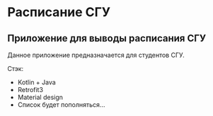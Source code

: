 # Расписание СГУ
## Приложение для выводы расписания СГУ


Данное приложение предназначается для студентов СГУ. 

Стэк:

- Kotlin + Java
- Retrofit3
- Material design
- Список будет пополняться...
